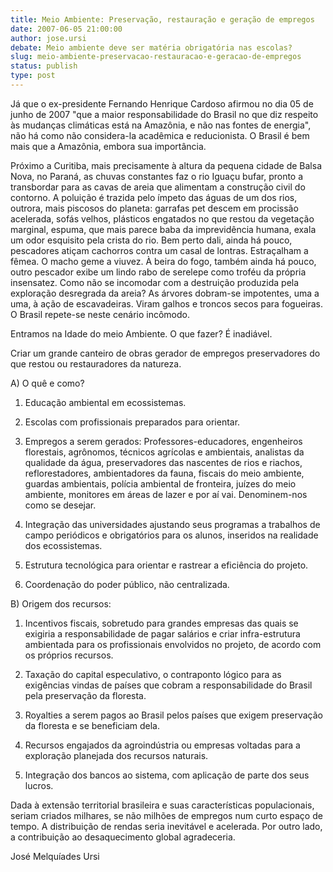 ```yaml
---
title: Meio Ambiente: Preservação, restauração e geração de empregos
date: 2007-06-05 21:00:00
author: jose.ursi
debate: Meio ambiente deve ser matéria obrigatória nas escolas?
slug: meio-ambiente-preservacao-restauracao-e-geracao-de-empregos
status: publish 
type: post
---
```


Já que o ex-presidente Fernando Henrique Cardoso afirmou no dia 05 de junho de 2007 "que a maior responsabilidade do Brasil no que diz respeito às mudanças climáticas está na Amazônia, e não nas fontes de energia", não há como não considera-la acadêmica e reducionista. O Brasil é bem mais que a Amazônia, embora sua importância.   

Próximo a Curitiba, mais precisamente à altura da pequena cidade de Balsa Nova, no Paraná, as chuvas constantes faz o rio Iguaçu bufar, pronto a transbordar para as cavas de areia que alimentam a construção civil do contorno. A poluição é trazida pelo ímpeto das águas de um dos rios, outrora, mais piscosos do planeta: garrafas pet descem em procissão acelerada, sofás velhos, plásticos engatados no que restou da vegetação marginal, espuma, que mais parece baba da imprevidência humana, exala um odor esquisito pela crista do rio. Bem perto dali, ainda há pouco, pescadores atiçam cachorros contra um casal de lontras. Estraçalham a fêmea. O macho geme a viuvez. À beira do fogo, também ainda há pouco, outro pescador exibe um lindo rabo de serelepe como troféu da própria insensatez. Como não se incomodar com a destruição produzida pela exploração desregrada da areia? As árvores dobram-se impotentes, uma a uma, à ação de escavadeiras. Viram galhos e troncos secos para fogueiras. O Brasil repete-se neste cenário incômodo.  

Entramos na Idade do meio Ambiente. O que fazer? É inadiável.  

  

Criar um grande canteiro de obras gerador de empregos preservadores do que restou ou restauradores da natureza.  

  

A) O quê e como?  

1) Educação ambiental em ecossistemas.  

2) Escolas com profissionais preparados para orientar.  

3) Empregos a serem gerados: Professores-educadores, engenheiros florestais, agrônomos, técnicos agrícolas e ambientais, analistas da qualidade da água, preservadores das nascentes de rios e riachos, reflorestadores, ambientadores da fauna, fiscais do meio ambiente, guardas ambientais, polícia ambiental de fronteira, juízes do meio ambiente, monitores em áreas de lazer e por aí vai. Denominem-nos como se desejar.  

4) Integração das universidades ajustando seus programas a trabalhos de campo periódicos e obrigatórios para os alunos, inseridos na realidade dos ecossistemas.  

5) Estrutura tecnológica para orientar e rastrear a eficiência do projeto.   

6) Coordenação do poder público, não centralizada.  

  

B) Origem dos recursos:  

1) Incentivos fiscais, sobretudo para grandes empresas das quais se exigiria a responsabilidade de pagar salários e criar infra-estrutura ambientada para os profissionais envolvidos no projeto, de acordo com os próprios recursos.  

2) Taxação do capital especulativo, o contraponto lógico para as exigências vindas de países que cobram a responsabilidade do Brasil pela preservação da floresta.  

3) Royalties a serem pagos ao Brasil pelos países que exigem preservação da floresta e se beneficiam dela.  

4) Recursos engajados da agroindústria ou empresas voltadas para a exploração planejada dos recursos naturais.  

5) Integração dos bancos ao sistema, com aplicação de parte dos seus lucros.  

  

  

Dada à extensão territorial brasileira e suas características populacionais, seriam criados milhares, se não milhões de empregos num curto espaço de tempo. A distribuição de rendas seria inevitável e acelerada. Por outro lado, a contribuição ao desaquecimento global agradeceria.  

  

José Melquíades Ursi
